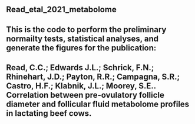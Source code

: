 ## Read_etal_2021_metabolome
## This is the code to perform the preliminary normailty tests, statistical analyses, and generate the figures for the publication:
## Read, C.C.; Edwards J.L.; Schrick, F.N.; Rhinehart, J.D.; Payton, R.R.; Campagna, S.R.; Castro, H.F.; Klabnik, J.L.; Moorey, S.E.. Correlation between pre-ovulatory follicle diameter and follicular fluid metabolome profiles in lactating beef cows. 
